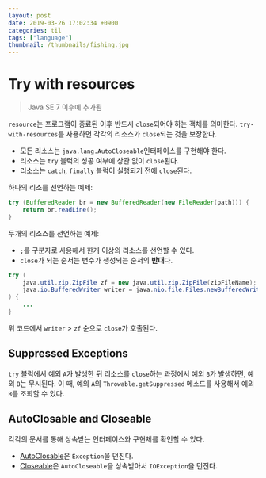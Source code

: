 ```yaml
---
layout: post
date: 2019-03-26 17:02:34 +0900
categories: til
tags: ["language"]
thumbnail: /thumbnails/fishing.jpg
---
```


# Try with resources

> Java SE 7 이후에 추가됨

`resource`는 프로그램이 종료된 이후 반드시 `close`되어야 하는 객체를 의미한다. `try-with-resources`를 사용하면 각각의 리소스가 `close`되는 것을 보장한다.

- 모든 리소스는 `java.lang.AutoCloseable`인터페이스를 구현해야 한다.
- 리소스는 `try` 블럭의 성공 여부에 상관 없이 `close`된다.
- 리소스는 `catch`, `finally` 블럭이 실행되기 전에 `close`된다.

하나의 리소를 선언하는 예제:

```java
try (BufferedReader br = new BufferedReader(new FileReader(path))) {
    return br.readLine();
}
```

두개의 리소스를 선언하는 예제:

- `;`를 구분자로 사용해서 한개 이상의 리소스를 선언할 수 있다.
- `close`가 되는 순서는 변수가 생성되는 순서의 **반대**다.

```java
try (
    java.util.zip.ZipFile zf = new java.util.zip.ZipFile(zipFileName);
    java.io.BufferedWriter writer = java.nio.file.Files.newBufferedWriter(outputFilePath, charset)
) {
    ...
}
```

위 코드에서 `writer` > `zf` 순으로 `close`가 호출된다.

## Suppressed Exceptions

`try` 블럭에서 예외 `A`가 발생한 뒤 리소스를 `close`하는 과정에서 예외 `B`가 발생하면, 예외 `B`는 무시된다. 이 때, 예외 `A`의 `Throwable.getSuppressed` 메소드를 사용해서 예외 `B`를 조회할 수 있다.

## AutoClosable and Closeable

각각의 문서를 통해 상속받는 인터페이스와 구현체를 확인할 수 있다.

- [AutoClosable](https://docs.oracle.com/javase/8/docs/api/java/lang/AutoCloseable.html)은 `Exception`을 던진다.
- [Closeable](https://docs.oracle.com/javase/8/docs/api/java/io/Closeable.html)은 `AutoCloseable`을 상속받아서 `IOException`을 던진다.
